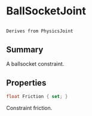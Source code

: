 # BallSocketJoint

## 
```c#
Derives from PhysicsJoint
```

## Summary

A ballsocket constraint.
## Properties

```c#
float Friction { set; } 
```
Constraint friction.
